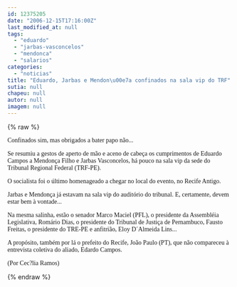 ```yaml
---
id: 12375205
date: "2006-12-15T17:16:00Z"
last_modified_at: null
tags:
  - "eduardo"
  - "jarbas-vasconcelos"
  - "mendonca"
  - "salarios"
categories:
  - "noticias"
title: "Eduardo, Jarbas e Mendon\u00e7a confinados na sala vip do TRF"
sutia: null
chapeu: null
autor: null
imagem: null
---
```

{% raw %}
<p><P><FONT face=Verdana>Confinados sim, mas obrigados a bater papo não... </FONT></P></p>
<p><P><FONT face=Verdana>Se resumiu a gestos de aperto de mão e aceno de cabeça os cumprimentos de Eduardo Campos a Mendonça Filho e Jarbas Vasconcelos, há pouco na sala vip da sede do Tribunal Regional Federal (TRF-PE).</FONT></P></p>
<p><P><FONT face=Verdana>O socialista&nbsp;foi o último homenageado a chegar no local do evento, no Recife Antigo. </FONT></P></p>
<p><P><FONT face=Verdana>Jarbas e Mendonça já&nbsp;estavam na sala vip do auditório do tribunal.&nbsp;E, certamente,&nbsp;devem estar bem à vontade... </FONT></P></p>
<p><P><FONT face=Verdana>Na mesma salinha, estão o senador Marco </FONT><FONT face=Verdana>Maciel (PFL), o presidente da Assembléia Legislativa, Romário Dias, o presidente do Tribunal de Justiça de Pernambuco, Fausto Freitas, o presidente do TRE-PE e anfitrião, Eloy D´Almeida Lins...</FONT></P></p>
<p><P><FONT face=Verdana>A propósito, também por lá o prefeito do Recife, João Paulo (PT), que não compareceu à entrevista coletiva do aliado, Edardo Campos.</FONT></P></p>
<p><P><FONT face=Verdana>(Por Cec?lia Ramos)</FONT></P> </p>
{% endraw %}